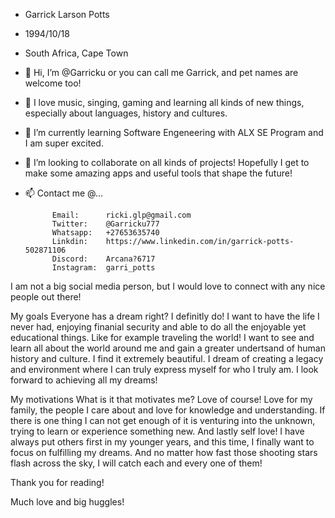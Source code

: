 - Garrick Larson Potts
- 1994/10/18
- South Africa, Cape Town

- 👋 Hi, I’m @Garricku or you can call me Garrick, and pet names are welcome too!
- 👀 I love music, singing, gaming and learning all kinds of new things, especially about languages, history and cultures.
- 🌱 I’m currently learning Software Engeneering with ALX SE Program and I am super excited.
- 💞️ I’m looking to collaborate on all kinds of projects! Hopefully I get to make some amazing apps and useful tools that shape the future!
- 📫 Contact me @...

            Email:      ricki.glp@gmail.com
            Twitter:    @Garricku777
            Whatsapp:   +27653635740
            Linkdin:    https://www.linkedin.com/in/garrick-potts-502871106
            Discord:    Arcana?6717
            Instagram:  garri_potts

I am not a big social media person, but I would love to connect with any nice people out there!

My goals
Everyone has a dream right? I definitly do! I want to have the life I never had, enjoying finanial security and able to do all the enjoyable yet
educational things. Like for example traveling the world!
I want to see and learn all about the world around me and gain a greater undertsand of human history and culture. I find it extremely beautiful. 
I dream of creating a legacy and environment where I can truly express myself for who I truly am. I look forward to achieving all my dreams!

My motivations
What is it that motivates me? Love of course!
Love for my family, the people I care about and love for knowledge and understanding.
If there is one thing I can not get enough of it is venturing into the unknown, trying to learn or experience something new.
And lastly self love! I have always put others first in my younger years, and this time, I finally want to focus on fulfilling my dreams.
And no matter how fast those shooting stars flash across the sky, I will catch each and every one of them!

Thank you for reading!

Much love and big huggles!
<!---
Garricku/Garricku is a ✨ special ✨ repository because its `README.md` (this file) appears on your GitHub profile.
You can click the Preview link to take a look at your changes.
--->
